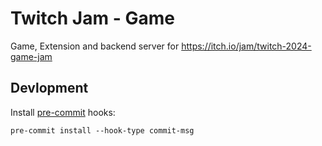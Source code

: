 # Twitch Jam - Game

Game, Extension and backend server for <https://itch.io/jam/twitch-2024-game-jam>

## Devlopment

Install [pre-commit](https://pre-commit.com/#install) hooks:
```
pre-commit install --hook-type commit-msg
```
